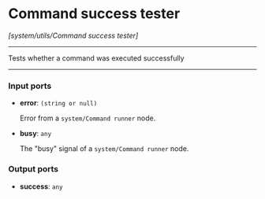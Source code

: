 # Command success tester

_[system/utils/Command success tester]_

---

Tests whether a command was executed successfully<br>

---

### Input ports

* __error__: ` (string or null) `

    Error from a `system/Command runner` node.<br>


* __busy__: ` any `

    The "busy" signal of a `system/Command runner` node.<br>

### Output ports

* __success__: ` any `

